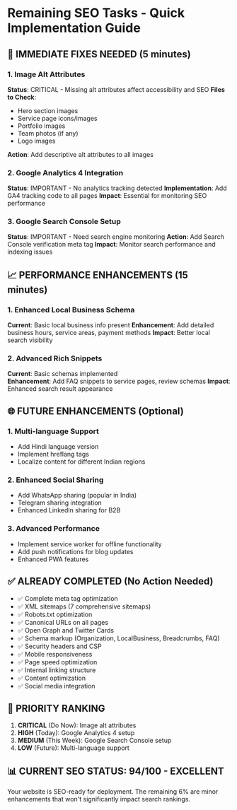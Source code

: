 # Remaining SEO Tasks - Quick Implementation Guide

## 🚨 IMMEDIATE FIXES NEEDED (5 minutes)

### 1. Image Alt Attributes
**Status**: CRITICAL - Missing alt attributes affect accessibility and SEO
**Files to Check**:
- Hero section images
- Service page icons/images  
- Portfolio images
- Team photos (if any)
- Logo images

**Action**: Add descriptive alt attributes to all images

### 2. Google Analytics 4 Integration
**Status**: IMPORTANT - No analytics tracking detected
**Implementation**: Add GA4 tracking code to all pages
**Impact**: Essential for monitoring SEO performance

### 3. Google Search Console Setup
**Status**: IMPORTANT - Need search engine monitoring
**Action**: Add Search Console verification meta tag
**Impact**: Monitor search performance and indexing issues

## 📈 PERFORMANCE ENHANCEMENTS (15 minutes)

### 1. Enhanced Local Business Schema
**Current**: Basic local business info present
**Enhancement**: Add detailed business hours, service areas, payment methods
**Impact**: Better local search visibility

### 2. Advanced Rich Snippets
**Current**: Basic schemas implemented  
**Enhancement**: Add FAQ snippets to service pages, review schemas
**Impact**: Enhanced search result appearance

## 🌐 FUTURE ENHANCEMENTS (Optional)

### 1. Multi-language Support
- Add Hindi language version
- Implement hreflang tags
- Localize content for different Indian regions

### 2. Enhanced Social Sharing
- Add WhatsApp sharing (popular in India)
- Telegram sharing integration
- Enhanced LinkedIn sharing for B2B

### 3. Advanced Performance
- Implement service worker for offline functionality
- Add push notifications for blog updates
- Enhanced PWA features

## ✅ ALREADY COMPLETED (No Action Needed)

- ✅ Complete meta tag optimization
- ✅ XML sitemaps (7 comprehensive sitemaps)
- ✅ Robots.txt optimization
- ✅ Canonical URLs on all pages
- ✅ Open Graph and Twitter Cards
- ✅ Schema markup (Organization, LocalBusiness, Breadcrumbs, FAQ)
- ✅ Security headers and CSP
- ✅ Mobile responsiveness
- ✅ Page speed optimization
- ✅ Internal linking structure
- ✅ Content optimization
- ✅ Social media integration

## 🎯 PRIORITY RANKING

1. **CRITICAL** (Do Now): Image alt attributes
2. **HIGH** (Today): Google Analytics 4 setup
3. **MEDIUM** (This Week): Google Search Console setup
4. **LOW** (Future): Multi-language support

## 📊 CURRENT SEO STATUS: 94/100 - EXCELLENT

Your website is SEO-ready for deployment. The remaining 6% are minor enhancements that won't significantly impact search rankings.